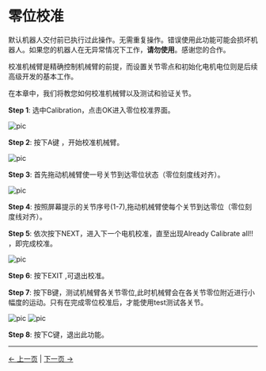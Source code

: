 # 零位校准

默认机器人交付前已执行过此操作。无需重复操作。错误使用此功能可能会损坏机器人。如果您的机器人在无异常情况下工作，**请勿使用**。感谢您的合作。

校准机械臂是精确控制机械臂的前提，而设置关节零点和初始化电机电位则是后续高级开发的基本工作。

在本章中，我们将教您如何校准机械臂以及测试和验证关节。

**Step 1**: 选中Calibration，点击OK进入零位校准界面。

![pic](../../../resources/4-FunctionsAndApplications/5-BasicFunctions/5.1-SystemInstructionsForUse/resources/m750/main.jpg)

**Step 2**: 按下A键 ，开始校准机械臂。

![pic](../../../resources/4-FunctionsAndApplications/5-BasicFunctions/5.1-SystemInstructionsForUse/resources/m750/calibrate.jpg)

**Step 3**: 首先拖动机械臂使一号关节到达零位状态（零位刻度线对齐）。

![pic](../../../resources/4-FunctionsAndApplications/5-BasicFunctions/5.1-SystemInstructionsForUse/resources/m750/calibrate1.jpg)

**Step 4**: 按照屏幕提示的关节序号(1-7),拖动机械臂使每个关节到达零位（零位刻度线对齐）。

**Step 5**: 依次按下NEXT，进入下一个电机校准，直至出现Already Calibrate all!! ，即完成校准。

![pic](../../../resources/4-FunctionsAndApplications/5-BasicFunctions/5.1-SystemInstructionsForUse/resources/m750/calibrateover.jpg)

**Step 6**: 按下EXIT ,可退出校准。

**Step 7**: 按下B键，测试机械臂各关节零位,此时机械臂会在各关节零位附近进行小幅度的运动。只有在完成零位校准后，才能使用test测试各关节。

![pic](../../../resources/4-FunctionsAndApplications/5-BasicFunctions/5.1-SystemInstructionsForUse/resources/m750/calibrate.jpg)
![pic](../../../resources/4-FunctionsAndApplications/5-BasicFunctions/5.1-SystemInstructionsForUse/resources/m750/test.jpg)

**Step 8**: 按下C键，退出此功能。

---

[← 上一页](./5.1.2-maincontrol.md) | [下一页 →](./5.1.4-transponder.md)